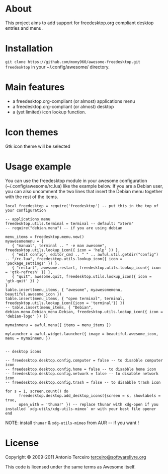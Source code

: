 About
=====

This project aims to add support for freedesktop.org compliant desktop entries
and menu.

Installation
============

`git clone https://github.com/mony960/awesome-freedesktop.git freedesktop` in your ~/.config/awesome/ directory.

Main features
=============

  * a freedesktop.org-compliant (or almost) applications menu
  * a freedesktop.org-compliant (or almost) desktop
  * a (yet limited) icon lookup function.

Icon themes
===========

Gtk icon theme will be selected

Usage example
=============

You can use the freedesktop module in your awesome configuration
(~/.config/awesome/rc.lua) like the example below. If you are a Debian user,
you can also uncomment the two lines that insert the Debian menu together with
the rest of the items.

    local freedesktop = require('freedesktop') -- put this in the top of your configuration
    
    -- applications menu
    freedesktop.utils.terminal = terminal -- default: "xterm"
    -- require("debian.menu") -- if you are using debian
    
    menu_items = freedesktop.menu.new()
    myawesomemenu = {
       { "manual", terminal .. " -e man awesome", freedesktop.utils.lookup_icon({ icon = 'help' }) },
       { "edit config", editor_cmd .. " " .. awful.util.getdir("config") .. "/rc.lua", freedesktop.utils.lookup_icon({ icon = 'package_settings' }) },
       { "restart", awesome.restart, freedesktop.utils.lookup_icon({ icon = 'gtk-refresh' }) },
       { "quit", awesome.quit, freedesktop.utils.lookup_icon({ icon = 'gtk-quit' }) }
    }
    table.insert(menu_items, { "awesome", myawesomemenu, beautiful.awesome_icon })
    table.insert(menu_items, { "open terminal", terminal, freedesktop.utils.lookup_icon({icon = 'terminal'}) })
    -- table.insert(menu_items, { "Debian", debian.menu.Debian_menu.Debian, freedesktop.utils.lookup_icon({ icon = 'debian-logo' }) })
    
    mymainmenu = awful.menu({ items = menu_items })
    
    mylauncher = awful.widget.launcher({ image = beautiful.awesome_icon, menu = mymainmenu })


    -- desktop icons

    -- freedesktop.desktop.config.computer = false -- to disabble computer icon
    -- freedesktop.desktop.config.home = false -- to disabble home icon
    -- freedesktop.desktop.config.network = false -- to disabble network icon
    -- freedesktop.desktop.config.trash = false -- to disabble trash icon

    for s = 1, screen.count() do
          freedesktop.desktop.add_desktop_icons({screen = s, showlabels = true,
          open_with = 'thunar' }) -- replace thunar with xdg-open if you installed `xdg-utils/xdg-utils-mimeo` or with your best file opener
    end

NOTE: install `thunar` & `xdg-utils-mimeo` from AUR -- if you want !

License
=======

Copyright © 2009-2011 Antonio Terceiro <terceiro@softwarelivre.org>

This code is licensed under the same terms as Awesome itself.

